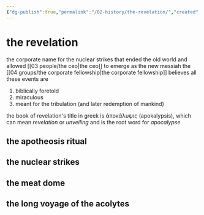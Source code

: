 ```yaml
---
{"dg-publish":true,"permalink":"/02-history/the-revelation/","created":"2024-10-28T08:56:58.000-05:00","updated":"2024-12-27T16:08:59.410-06:00"}
---
```


# the revelation
the corporate name for the nuclear strikes that ended the old world and allowed [[03 people/the ceo\|the ceo]] to emerge as the new messiah
the [[04 groups/the corporate fellowship\|the corporate fellowship]] believes all these events are
1. biblically foretold
2. miraculous
3. meant for the tribulation (and later redemption of mankind)

the book of revelation's title in greek is ἀποκάλυψις (apokalypsis), which can mean *revelation* or *unveiling* and is the root word for *apocalypse*

## the apotheosis ritual

## the nuclear strikes

## the meat dome

## the long voyage of the acolytes
